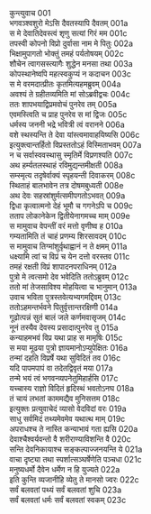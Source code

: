 कुन्त्युवाच	001  
भगवञ्श्वशुरो मेऽसि दैवतस्यापि दैवतम्	001a  
स मे देवातिदेवस्त्वं शृणु सत्यां गिरं मम	001c  
तपस्वी कोपनो विप्रो दुर्वासा नाम मे पितुः	002a  
भिक्षामुपागतो भोक्तुं तमहं पर्यतोषयम्	002c  
शौचेन त्वागसस्त्यागैः शुद्धेन मनसा तथा	003a  
कोपस्थानेष्वपि महत्स्वकुप्यं न कदाचन	003c  
स मे वरमदात्प्रीतः कृतमित्यहमब्रुवम्	004a  
अवश्यं ते ग्रहीतव्यमिति मां सोऽब्रवीद्वचः	004c  
ततः शापभयाद्विप्रमवोचं पुनरेव तम्	005a  
एवमस्त्विति च प्राह पुनरेव स मां द्विजः	005c  
धर्मस्य जननी भद्रे भवित्री त्वं वरानने	006a  
वशे स्थस्यन्ति ते देवा यांस्त्वमावाहयिष्यसि	006c  
इत्युक्त्वान्तर्हितो विप्रस्ततोऽहं विस्मिताभवम्	007a  
न च सर्वास्ववस्थासु स्मृतिर्मे विप्रणश्यति	007c  
अथ हर्म्यतलस्थाहं रविमुद्यन्तमीक्षती	008a  
सम्स्मृत्य तदृषेर्वाक्यं स्पृहयन्ती दिवाकरम्	008c  
स्थिताहं बालभावेन तत्र दोषमबुध्यती	008e  
अथ देवः सहस्रांशुर्मत्समीपगतोऽभवत्	009a  
द्विधा कृत्वात्मनो देहं भूमौ च गगनेऽपि च	009c  
तताप लोकानेकेन द्वितीयेनागमच्च माम्	009e  
स मामुवाच वेपन्तीं वरं मत्तो वृणीष्व ह	010a  
गम्यतामिति तं चाहं प्रणम्य शिरसावदम्	010c  
स मामुवाच तिग्मांशुर्वृथाह्वानं न ते क्षमम्	011a  
धक्ष्यामि त्वां च विप्रं च येन दत्तो वरस्तव	011c  
तमहं रक्षती विप्रं शापादनपराधिनम्	012a  
पुत्रो मे त्वत्समो देव भवेदिति ततोऽब्रुवम्	012c  
ततो मां तेजसाविश्य मोहयित्वा च भानुमान्	013a  
उवाच भविता पुत्रस्तवेत्यभ्यगमद्दिवम्	013c  
ततोऽहमन्तर्भवने पितुर्वृत्तान्तरक्षिणी	014a  
गूढोत्पन्नं सुतं बालं जले कर्णमवासृजम्	014c  
नूनं तस्यैव देवस्य प्रसादात्पुनरेव तु	015a  
कन्याहमभवं विप्र यथा प्राह स मामृषिः	015c  
स मया मूढया पुत्रो ज्ञायमानोऽप्युपेक्षितः	016a  
तन्मां दहति विप्रर्षे यथा सुविदितं तव	016c  
यदि पापमपापं वा तदेतद्विवृतं मया	017a  
तन्मे भयं त्वं भगवन्व्यपनेतुमिहार्हसि	017c  
यच्चास्य राज्ञो विदितं हृदिस्थं भवतोऽनघ	018a  
तं चायं लभतां काममद्यैव मुनिसत्तम	018c  
इत्युक्तः प्रत्युवाचेदं व्यासो वेदविदां वरः	019a  
साधु सर्वमिदं तथ्यमेवमेव यथात्थ माम्	019c  
अपराधश्च ते नास्ति कन्याभावं गता ह्यसि	020a  
देवाश्चैश्वर्यवन्तो वै शरीराण्याविशन्ति वै	020c  
सन्ति देवनिकायाश्च सङ्कल्पाज्जनयन्ति ये	021a  
वाचा दृष्ट्या तथा स्पर्शात्सञ्घर्षेणेति पञ्चधा	021c  
मनुष्यधर्मो दैवेन धर्मेण न हि युज्यते	022a  
इति कुन्ति व्यजानीहि व्येतु ते मानसो ज्वरः	022c  
सर्वं बलवतां पथ्यं सर्वं बलवतां शुचि	023a  
सर्वं बलवतां धर्मः सर्वं बलवतां स्वकम्	023c  
